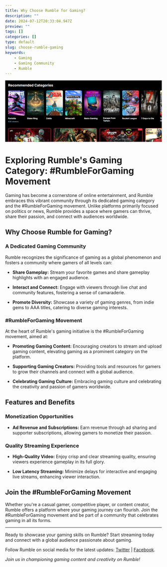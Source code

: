 ```yaml
---
title: Why Choose Rumble for Gaming?
description: ""
date: 2024-07-12T20:33:04.947Z
preview: ""
tags: []
categories: []
type: default
slug: choose-rumble-gaming
keywords:
    - Gaming
    - Gaming Community
    - Rumble
---
```


![RumbleForGaming](/images/Post-Thumbnails/RumbleForGaming.png)

# Exploring Rumble's Gaming Category: #RumbleForGaming Movement

Gaming has become a cornerstone of online entertainment, and Rumble embraces this vibrant community through its dedicated gaming category and the #RumbleForGaming movement. Unlike platforms primarily focused on politics or news, Rumble provides a space where gamers can thrive, share their passion, and connect with audiences worldwide.

## Why Choose Rumble for Gaming?

### A Dedicated Gaming Community

Rumble recognizes the significance of gaming as a global phenomenon and fosters a community where gamers of all levels can:

- **Share Gameplay:** Stream your favorite games and share gameplay highlights with an engaged audience.
  
- **Interact and Connect:** Engage with viewers through live chat and community features, fostering a sense of camaraderie.
  
- **Promote Diversity:** Showcase a variety of gaming genres, from indie gems to AAA titles, catering to diverse gaming interests.

### #RumbleForGaming Movement

At the heart of Rumble's gaming initiative is the #RumbleForGaming movement, aimed at:

- **Promoting Gaming Content:** Encouraging creators to stream and upload gaming content, elevating gaming as a prominent category on the platform.
  
- **Supporting Gaming Creators:** Providing tools and resources for gamers to grow their channels and connect with a global audience.
  
- **Celebrating Gaming Culture:** Embracing gaming culture and celebrating the creativity and passion of gamers worldwide.

## Features and Benefits

### Monetization Opportunities

- **Ad Revenue and Subscriptions:** Earn revenue through ad sharing and supporter subscriptions, allowing gamers to monetize their passion.

### Quality Streaming Experience

- **High-Quality Video:** Enjoy crisp and clear streaming quality, ensuring viewers experience gameplay in its full glory.
  
- **Low Latency Streaming:** Minimize delays for interactive and engaging live streams, enhancing viewer interaction.

## Join the #RumbleForGaming Movement

Whether you're a casual gamer, competitive player, or content creator, Rumble offers a platform where your gaming journey can flourish. Join the #RumbleForGaming movement and be part of a community that celebrates gaming in all its forms.

---

Ready to showcase your gaming skills on Rumble? Start streaming today and connect with a global audience passionate about gaming.

Follow Rumble on social media for the latest updates: [Twitter](https://twitter.com/RumbleVideo) | [Facebook](https://www.facebook.com/RumbleVideo).

*Join us in championing gaming content and creativity on Rumble!*
